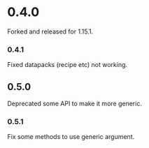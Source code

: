 # 0.4.0
Forked and released for 1.15.1.
### 0.4.1
Fixed datapacks (recipe etc) not working.
## 0.5.0
Deprecated some API to make it more generic.
### 0.5.1
Fix some methods to use generic argument.